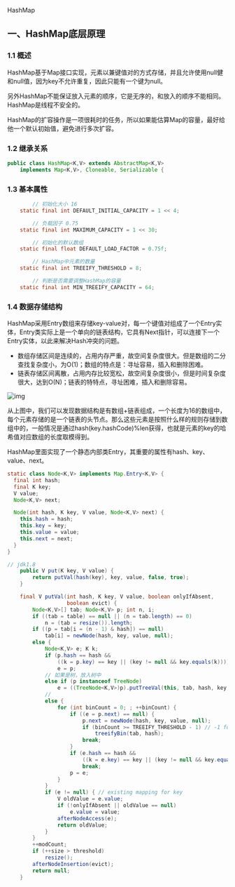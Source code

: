 HashMap

## 一、HashMap底层原理

### 1.1 概述

HashMap基于Map接口实现，元素以兼键值对的方式存储，并且允许使用null健和null值，因为key不允许重复，因此只能有一个键为null。

另外HashMap不能保证放入元素的顺序，它是无序的，和放入的顺序不能相同。HashMap是线程不安全的。

HashMap的扩容操作是一项很耗时的任务，所以如果能估算Map的容量，最好给他一个默认初始值，避免进行多次扩容。

### 1.2 继承关系

```java
public class HashMap<K,V> extends AbstractMap<K,V>
    implements Map<K,V>, Cloneable, Serializable {

```

### 1.3 基本属性

```java
		// 初始化大小 16
    static final int DEFAULT_INITIAL_CAPACITY = 1 << 4;

		// 负载因子 0.75
    static final int MAXIMUM_CAPACITY = 1 << 30;

		// 初始化的默认数组
    static final float DEFAULT_LOAD_FACTOR = 0.75f;

		// HashMap中元素的数量
    static final int TREEIFY_THRESHOLD = 8;

		// 判断是否需要调整HashMap的容量
    static final int MIN_TREEIFY_CAPACITY = 64;
```

### 1.4 数据存储结构

HashMap采用Entry数组来存储key-value对，每一个键值对组成了一个Entry实体，Entry类实际上是一个单向的链表结构，它具有Next指针，可以连接下一个Entry实体，以此来解决Hash冲突的问题。

* 数组存储区间是连续的，占用内存严重，故空间复杂度很大。但是数组的二分查找复杂度小，为O(1)；数组的特点是：寻址容易，插入和删除困难。
* 链表存储区间离散，占用内存比较宽松，故空间复杂度很小，但是时间复杂度很大，达到O(N)；链表的特特点，寻址困难，插入和删除容易。

![img](http://img.hurenjieee.com/uPic/watermark,type_ZmFuZ3poZW5naGVpdGk,shadow_10,text_aHR0cHM6Ly9ibG9nLmNzZG4ubmV0L3FxXzQxMzQ1Nzcz,size_16,color_FFFFFF,t_70-20200917223145829.png)

从上图中，我们可以发现数据结构是有数组+链表组成，一个长度为16的数组中，每个元素存储的是一个链表的头节点。那么这些元素是按照什么样的规则存储到数组中的，一般情况是通过hash(key.hashCode)%len获得，也就是元素的key的哈希值对应数组的长度取模得到。

HashMap里面实现了一个静态内部类Entry，其重要的属性有hash、key、value、next。

```java
static class Node<K,V> implements Map.Entry<K,V> {
  final int hash;
  final K key;
  V value;
  Node<K,V> next;

  Node(int hash, K key, V value, Node<K,V> next) {
    this.hash = hash;
    this.key = key;
    this.value = value;
    this.next = next;
  }
}
```





```java
// jdk1.8
    public V put(K key, V value) {
        return putVal(hash(key), key, value, false, true);
    }

    final V putVal(int hash, K key, V value, boolean onlyIfAbsent,
                   boolean evict) {
        Node<K,V>[] tab; Node<K,V> p; int n, i;
        if ((tab = table) == null || (n = tab.length) == 0)
            n = (tab = resize()).length;
        if ((p = tab[i = (n - 1) & hash]) == null)
            tab[i] = newNode(hash, key, value, null);
        else {
            Node<K,V> e; K k;
            if (p.hash == hash &&
                ((k = p.key) == key || (key != null && key.equals(k))))
                e = p;
          	// 如果是树，放入树中
            else if (p instanceof TreeNode)
                e = ((TreeNode<K,V>)p).putTreeVal(this, tab, hash, key, value);
            // 
          	else {
                for (int binCount = 0; ; ++binCount) {
                    if ((e = p.next) == null) {
                        p.next = newNode(hash, key, value, null);
                        if (binCount >= TREEIFY_THRESHOLD - 1) // -1 for 1st
                            treeifyBin(tab, hash);
                        break;
                    }
                    if (e.hash == hash &&
                        ((k = e.key) == key || (key != null && key.equals(k))))
                        break;
                    p = e;
                }
            }
            if (e != null) { // existing mapping for key
                V oldValue = e.value;
                if (!onlyIfAbsent || oldValue == null)
                    e.value = value;
                afterNodeAccess(e);
                return oldValue;
            }
        }
        ++modCount;
        if (++size > threshold)
            resize();
        afterNodeInsertion(evict);
        return null;
    }
```


